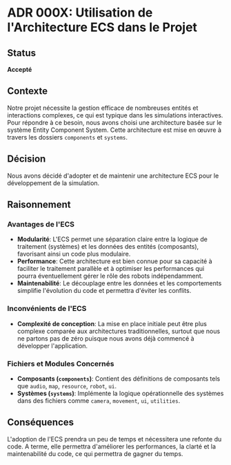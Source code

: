 # ADR 000X: Utilisation de l'Architecture ECS dans le Projet

## Status
**Accepté**

## Contexte
Notre projet nécessite la gestion efficace de nombreuses entités et interactions complexes, ce qui est typique dans les simulations interactives. Pour répondre à ce besoin, nous avons choisi une architecture basée sur le système Entity Component System. Cette architecture est mise en œuvre à travers les dossiers `components` et `systems`.

## Décision
Nous avons décidé d'adopter et de maintenir une architecture ECS pour le développement de la simulation.

## Raisonnement

### Avantages de l'ECS
- **Modularité**: L'ECS permet une séparation claire entre la logique de traitement (systèmes) et les données des entités (composants), favorisant ainsi un code plus modulaire.
- **Performance**: Cette architecture est bien connue pour sa capacité à faciliter le traitement parallèle et à optimiser les performances qui pourra éventuellement gérer le rôle des robots indépendamment.
- **Maintenabilité**: Le découplage entre les données et les comportements simplifie l'évolution du code et permettra d'éviter les conflits.

### Inconvénients de l'ECS
- **Complexité de conception**: La mise en place initiale peut être plus complexe comparée aux architectures traditionnelles, surtout que nous ne partons pas de zéro puisque nous avons déjà commencé à développer l'application.

### Fichiers et Modules Concernés
- **Composants (`components`)**: Contient des définitions de composants tels que `audio`, `map`, `resource`, `robot`, `ui`.
- **Systèmes (`systems`)**: Implémente la logique opérationnelle des systèmes dans des fichiers comme `camera`, `movement`, `ui`, `utilities`.

## Conséquences
L'adoption de l'ECS prendra un peu de temps et nécessitera une refonte du code. A terme, elle permettra d'améliorer les performances, la clarté et la maintenabilité du code, ce qui permettra de gagner du temps.
